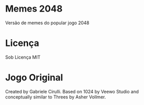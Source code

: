 # Memes 2048
Versão de memes do popular jogo 2048

# Licença
Sob Licença MIT

# Jogo Original
Created by Gabriele Cirulli. Based on 1024 by Veewo Studio and conceptually similar to Threes by Asher Vollmer.
